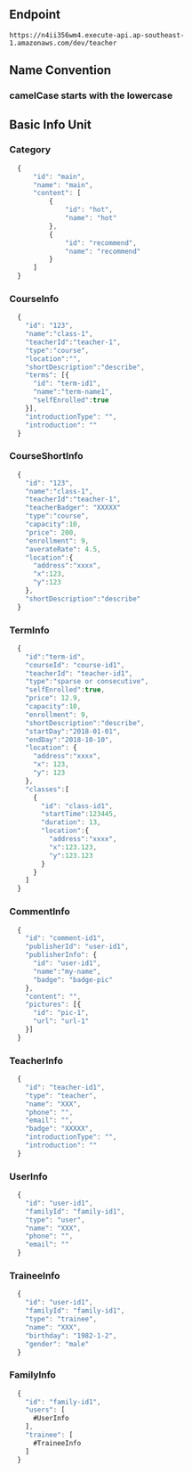 ## Endpoint

`https://n4ii356wm4.execute-api.ap-southeast-1.amazonaws.com/dev/teacher`

## Name Convention

### camelCase starts with the lowercase

## Basic Info Unit

### Category

```javascript
  {
      "id": "main",
      "name": "main",
      "content": [
          {
              "id": "hot",
              "name": "hot"
          },
          {
              "id": "recommend",
              "name": "recommend"
          }
      ]
  }
```

### CourseInfo

```javascript
  {
    "id": "123",
    "name":"class-1",
    "teacherId":"teacher-1",
    "type":"course",
    "location":"",
    "shortDescription":"describe",
    "terms": [{
      "id": "term-id1",
      "name":"term-name1",
      "selfEnrolled":true
    }],
    "introductionType": "",
    "introduction": ""
  }
```

### CourseShortInfo

```javascript
  {
    "id": "123",
    "name":"class-1",
    "teacherId":"teacher-1",
    "teacherBadger": "XXXXX"
    "type":"course",
    "capacity":10,
    "price": 200,
    "enrollment": 9,
    "averateRate": 4.5,
    "location":{
      "address":"xxxx",
      "x":123,
      "y":123
    },
    "shortDescription":"describe"
  }
```

### TermInfo

```javascript
  {
    "id":"term-id",
    "courseId": "course-id1",
    "teacherId": "teacher-id1",
    "type":"sparse or consecutive",
    "selfEnrolled":true,
    "price": 12.9,
    "capacity":10,
    "enrollment": 9,
    "shortDescription":"describe",
    "startDay":"2018-01-01",
    "endDay":"2018-10-10",
    "location": {
      "address":"xxxx",
      "x": 123,
      "y": 123
    },
    "classes":[
      {
        "id": "class-id1",
        "startTime":123445,
        "duration": 13,
        "location":{
          "address":"xxxx",
          "x":123.123,
          "y":123.123
        }
      }
    ]
  }
```

### CommentInfo

```javascript
  {
    "id": "comment-id1",
    "publisherId": "user-id1",
    "publisherInfo": {
      "id": "user-id1",
      "name":"my-name",
      "badge": "badge-pic"
    },
    "content": "",
    "pictures": [{
      "id": "pic-1",
      "url": "url-1"
    }]
  }
```

### TeacherInfo

```javascript
  {
    "id": "teacher-id1",
    "type": "teacher",
    "name": "XXX",
    "phone": "",
    "email": "",
    "badge": "XXXXX",
    "introductionType": "",
    "introduction": ""
  }
```

### UserInfo

```javascript
  {
    "id": "user-id1",
    "familyId": "family-id1",
    "type": "user",
    "name": "XXX",
    "phone": "",
    "email": ""
  }
```

### TraineeInfo

```javascript
  {
    "id": "user-id1",
    "familyId": "family-id1",
    "type": "trainee",
    "name": "XXX",
    "birthday": "1982-1-2",
    "gender": "male"
  }
```

### FamilyInfo

```javascript
  {
    "id": "family-id1",
    "users": [
      #UserInfo
    ],
    "trainee": [
      #TraineeInfo
    ]
  }
```

